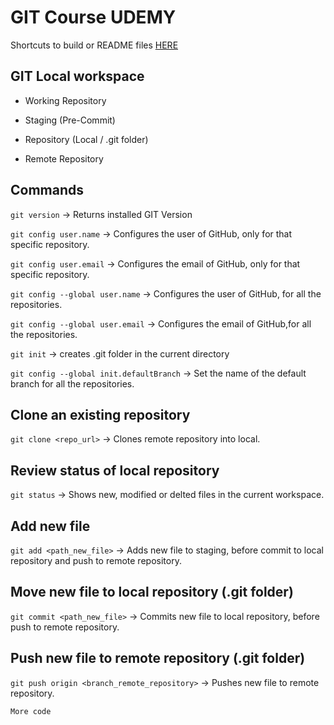 # GIT Course UDEMY

Shortcuts to build or README files [HERE](https://docs.github.com/en/get-started/writing-on-github/getting-started-with-writing-and-formatting-on-github/basic-writing-and-formatting-syntax)

## GIT Local workspace
- Working Repository
- Staging (Pre-Commit)
- Repository (Local / .git folder)

-  Remote Repository

## Commands
`git version` ->   Returns installed GIT Version

`git config user.name` ->   Configures the user of GitHub, only for that specific repository.

`git config user.email` ->   Configures the email of GitHub, only for that specific repository.

`git config --global user.name` ->   Configures the user of GitHub, for all the repositories.

`git config --global user.email` ->   Configures the email of GitHub,for all the repositories.

`git init` ->  creates .git folder in the current directory

`git config --global init.defaultBranch` -> Set the name of the default branch for all the repositories.


## Clone an existing repository
`git clone <repo_url>` ->  Clones remote repository into local.

## Review status of local repository
`git status` ->  Shows new, modified or delted files in the current workspace.

## Add new file
`git add <path_new_file>` ->  Adds new file to staging, before commit to local repository and push to remote repository.

## Move new file to local repository (.git folder)
`git commit <path_new_file>` ->  Commits new file to local repository, before  push to remote repository.

## Push new file to remote repository (.git folder)
`git push origin <branch_remote_repository>` ->  Pushes new file to remote repository.





```
More code
```
